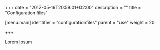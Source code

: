 +++
date = "2017-05-16T20:59:01+02:00"
description = ""
title = "Configuration files"

[menu.main]
identifier = "configurationfiles"
parent = "use"
weight = 20


+++

Lorem Ipsum
